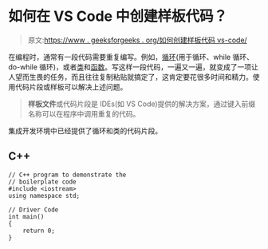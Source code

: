 # 如何在 VS Code 中创建样板代码？

> 原文:[https://www . geeksforgeeks . org/如何创建样板代码 vs-code/](https://www.geeksforgeeks.org/how-to-create-the-boilerplate-code-in-vs-code/)

在编程时，通常有一段代码需要重复编写。例如，[循环](https://www.geeksforgeeks.org/loops-in-c-and-cpp/)(用于循环、while 循环、do-while 循环)，或者[类](https://www.geeksforgeeks.org/c-classes-and-objects/)和[函数](https://www.geeksforgeeks.org/functions-in-c/)。写这样一段代码，一遍又一遍，就变成了一项让人望而生畏的任务，而且往往复制粘贴就搞定了，这肯定要花很多时间和精力。使用代码片段或样板可以解决上述问题。

> **样板文件**或代码片段是 IDEs(如 VS Code)提供的解决方案，通过键入前缀名称可以在程序中调用重复的代码。

集成开发环境中已经提供了循环和类的代码片段。

## C++

```
// C++ program to demonstrate the
// boilerplate code
#include <iostream>
using namespace std;

// Driver Code
int main()
{
    return 0;
}
```